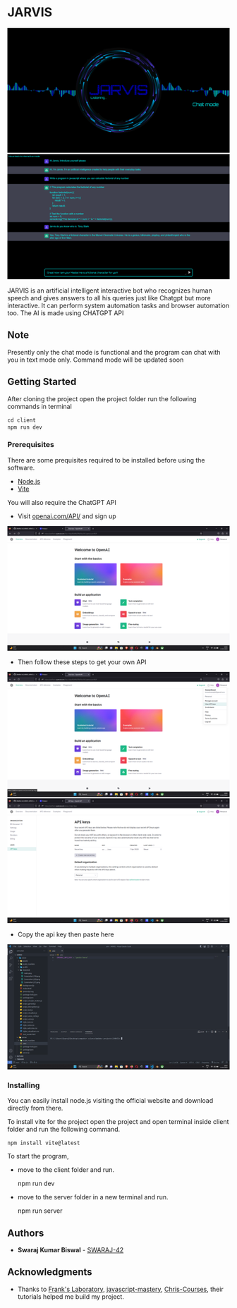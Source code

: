 # JARVIS
<img src="./client/README/main.png">
<img src="./client/README/main_text.png">

JARVIS is an artificial intelligent interactive bot who recognizes human speech and gives answers to all his queries just like Chatgpt but more interactive. It can perform system automation tasks and browser automation too. The AI is made using CHATGPT API

## Note
Presently only the chat mode is functional and the program can chat with you in text mode only. Command mode will be updated soon

## Getting Started

After cloning the project open the project folder run the following commands in terminal
```
cd client
npm run dev
```

### Prerequisites

There are some prequisites required to be installed before using the software. 
- [Node.js](https://nodejs.org/en)
- [Vite](https://vitejs.dev/)

You will also require the ChatGPT API
- Visit [openai.com/API/](https://openai.com/product) and sign up
<img src="./client/README/Screenshot (19).png">

- Then follow these steps to get your own API
<img src="./client/README/Screenshot (20).png">
<img src="./client/README/Screenshot (21).png">

- Copy the api key then paste here
<img src="./client/README/Screenshot (22).png">


### Installing

You can easily install node.js visiting the official website and download directly from there.

To install vite for the project open the project and open terminal inside client folder and run the following command.

    npm install vite@latest

To start the program, 
- move to the client folder and run.

    npm run dev

- move to the server folder in a new terminal and run.

    npm run server


## Authors

  - **Swaraj Kumar Biswal** -
    [SWARAJ-42](https://github.com/SWARAJ-42/)


## Acknowledgments
  - Thanks to [Frank's Laboratory](https://www.youtube.com/@Frankslaboratory), [javascript-mastery](https://www.youtube.com/@javascriptmastery), [Chris-Courses](https://www.youtube.com/@ChrisCourses), their tutorials helped me build my project.
